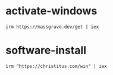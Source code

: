 # activate-windows
```shell
irm https://massgrave.dev/get | iex
```
# software-install
```shell
irm "https://christitus.com/win" | iex
```
